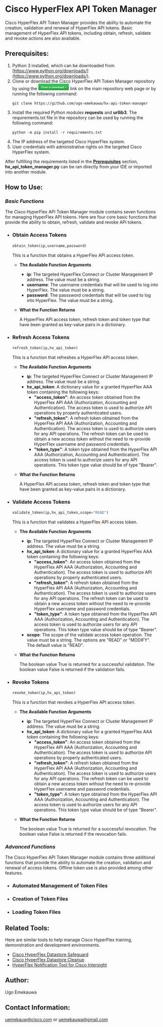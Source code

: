 # Cisco HyperFlex API Token Manager

Cisco HyperFlex API Token Manager provides the ability to automate the creation, validation and renewal of HyperFlex API tokens. Basic management of HyperFlex API tokens, including obtain, refresh, validate and revoke actions are also available.

## Prerequisites:
1. Python 3 installed, which can be downloaded from [https://www.python.org/downloads/](https://www.python.org/downloads/).
2. Clone or download the Cisco HyperFlex API Token Manager repository by using the ![GitHub Clone or download](./assets/GitHub_Clone_or_download_link_button.png "GitHub Clone or download") link on the main repository web page or by running the following command:
    ```
    git clone https://github.com/ugo-emekauwa/hx-api-token-manager
    ```
3. Install the required Python modules **requests** and **urllib3**. The requirements.txt file in the repository can be used by running the following command:
    ```
    python -m pip install -r requirements.txt
    ```
4. The IP address of the targeted Cisco HyperFlex system.
5. User credentials with administrative rights on the targeted Cisco HyperFlex system.

After fulfilling the requirements listed in the [**Prerequisites**](https://github.com/ugo-emekauwa/hx-api-token-manager#prerequisites) section, **hx_api_token_manager.py** can be ran directly from your IDE or imported into another module.

## How to Use:

### _Basic Functions_
The Cisco HyperFlex API Token Manager module contains seven functions for managing HyperFlex API tokens. Here are four core basic functions that provide the ability to obtain, refresh, validate and revoke API tokens.


- ### Obtain Access Tokens
  ```py
  obtain_token(ip,username,password)
  ```
  This is a function that obtains a HyperFlex API access token.
  - **The Available Function Arguments**
    - **ip**: The targeted HyperFlex Connect or Cluster Management IP address. The value must be a string.
    - **username**: The username credentials that will be used to log into HyperFlex. The value must be a string.
    - **password**: The passsword credentials that will be used to log into HyperFlex. The value must be a string.
      
  - **What the Function Returns**
  
    A HyperFlex API access token, refresh token and token type that have been granted as key-value pairs in a dictionary.


- ### Refresh Access Tokens
  ```py
  refresh_token(ip,hx_api_token)
  ```
  This is a function that refreshes a HyperFlex API access token.
  - **The Available Function Arguments**
    - **ip**: The targeted HyperFlex Connect or Cluster Management IP address. The value must be a string.
    - **hx_api_token**: A dictionary value for a granted HyperFlex AAA token containing the following keys:
      - **"access_token"**: An access token obtained from the HyperFlex API AAA (Authorization, Accounting and Authentication). The access token is used to authorize API operations by properly authenticated users.
      - **"refresh_token"**: A refresh token obtained from the HyperFlex API AAA (Authorization, Accounting and Authentication). The access token is used to authorize users for any API operations. The refresh token can be used to obtain a new access token without the need to re-provide HyperFlex username and password credentials.
      - **"token_type"**: A token type obtained from the HyperFlex API AAA (Authorization, Accounting and Authentication). The access token is used to authorize users for any API operations. This token type value should be of type "Bearer".

  - **What the Function Returns**
  
    A HyperFlex API access token, refresh token and token type that have been granted as key-value pairs in a dictionary.


- ### Validate Access Tokens
  ```py
  validate_token(ip,hx_api_token,scope="READ")
  ```
  This is a function that validates a HyperFlex API access token.
  - **The Available Function Arguments**
    - **ip**: The targeted HyperFlex Connect or Cluster Management IP address. The value must be a string.
    - **hx_api_token**: A dictionary value for a granted HyperFlex AAA token containing the following keys:
      - **"access_token"**: An access token obtained from the HyperFlex API AAA (Authorization, Accounting and Authentication). The access token is used to authorize API operations by properly authenticated users.
      - **"refresh_token"**: A refresh token obtained from the HyperFlex API AAA (Authorization, Accounting and Authentication). The access token is used to authorize users for any API operations. The refresh token can be used to obtain a new access token without the need to re-provide HyperFlex username and password credentials.
      - **"token_type"**: A token type obtained from the HyperFlex API AAA (Authorization, Accounting and Authentication). The access token is used to authorize users for any API operations. This token type value should be of type "Bearer".
    - **scope**: The scope of the validate access token operation. The value must be a string. The options are "READ" or "MODIFY". The default value is "READ".

  - **What the Function Returns**
  
    The boolean value True is returned for a successful validation. The boolean value False is returned if the validation fails.


- ### Revoke Tokens
  ```py
  revoke_token(ip,hx_api_token)
  ```
  This is a function that revokes a HyperFlex API access token.
  - **The Available Function Arguments**
    - **ip**: The targeted HyperFlex Connect or Cluster Management IP address. The value must be a string.
    - **hx_api_token**: A dictionary value for a granted HyperFlex AAA token containing the following keys:
      - **"access_token"**: An access token obtained from the HyperFlex API AAA (Authorization, Accounting and Authentication). The access token is used to authorize API operations by properly authenticated users.
      - **"refresh_token"**: A refresh token obtained from the HyperFlex API AAA (Authorization, Accounting and Authentication). The access token is used to authorize users for any API operations. The refresh token can be used to obtain a new access token without the need to re-provide HyperFlex username and password credentials.
      - **"token_type"**: A token type obtained from the HyperFlex API AAA (Authorization, Accounting and Authentication). The access token is used to authorize users for any API operations. This token type value should be of type "Bearer".
  
  - **What the Function Returns**  
    
    The boolean value True is returned for a successful revocation. The boolean value False is returned if the revocation fails.




### _Advanced Functions_
The Cisco HyperFlex API Token Manager module contains three additional functions that provide the ability to automate the creation, validation and renewal of access tokens. Offline token use is also provided among other features.

- ### Automated Management of Token Files


- ### Creation of Token Files


- ### Loading Token Files


## Related Tools:
Here are similar tools to help manage Cisco HyperFlex training, demonstration and development environments.
- [Cisco HyperFlex Datastore Safeguard](https://github.com/ugo-emekauwa/hx-datastore-safeguard)
- [Cisco HyperFlex Datastore Cleanup](https://github.com/ugo-emekauwa/hx-datastore-cleanup)
- [HyperFlex Notification Tool for Cisco Intersight](https://github.com/ugo-emekauwa/hyperflex-notification-tool)

## Author:
Ugo Emekauwa

## Contact Information:
uemekauw@cisco.com or uemekauwa@gmail.com
